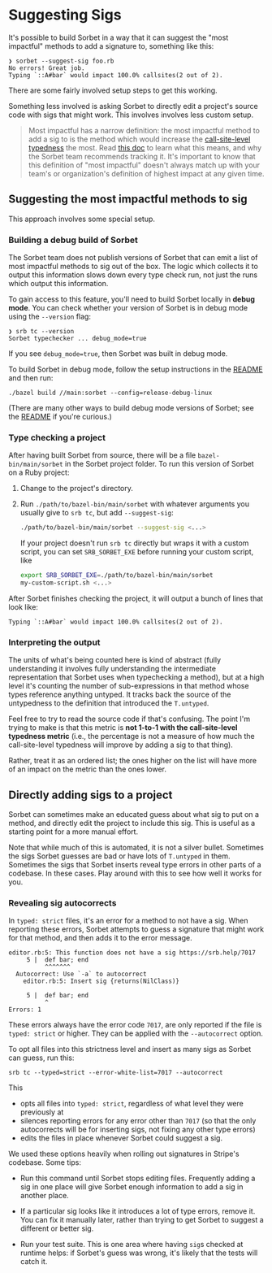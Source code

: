 # Suggesting Sigs

It's possible to build Sorbet in a way that it can suggest the "most impactful"
methods to add a signature to, something like this:

```
❯ sorbet --suggest-sig foo.rb
No errors! Great job.
Typing `::A#bar` would impact 100.0% callsites(2 out of 2).
```

There are some fairly involved setup steps to get this working.

Something less involved is asking Sorbet to directly edit a project's source
code with sigs that might work. This involves involves less custom setup.

> Most impactful has a narrow definition: the most impactful method to add a sig
> to is the method which would increase the [call-site-level typedness][metrics]
> the most. Read [this doc][metrics] to learn what this means, and why the
> Sorbet team recommends tracking it. It's important to know that this
> definition of "most impactful" doesn't always match up with your team's or
> organization's definition of highest impact at any given time.
>
> [metrics]: https://sorbet.org/docs/metrics#which-metrics-to-track

## Suggesting the most impactful methods to sig

This approach involves some special setup.

### Building a debug build of Sorbet

The Sorbet team does not publish versions of Sorbet that can emit a list of most
impactful methods to sig out of the box. The logic which collects it to output
this information slows down every type check run, not just the runs which output
this information.

To gain access to this feature, you'll need to build Sorbet locally in **debug
mode**. You can check whether your version of Sorbet is in debug mode using the
`--version` flag:

```
❯ srb tc --version
Sorbet typechecker ... debug_mode=true
```

If you see `debug_mode=true`, then Sorbet was built in debug mode.

To build Sorbet in debug mode, follow the setup instructions in the [README] and
then run:

```
./bazel build //main:sorbet --config=release-debug-linux
```

(There are many other ways to build debug mode versions of Sorbet; see the
[README] if you're curious.)

[README]: https://github.com/sorbet/sorbet#readme

### Type checking a project

After having built Sorbet from source, there will be a file
`bazel-bin/main/sorbet` in the Sorbet project folder. To run this version of
Sorbet on a Ruby project:

1.  Change to the project's directory.

2.  Run `./path/to/bazel-bin/main/sorbet` with whatever arguments
    you usually give to `srb tc`, but add `--suggest-sig`:

    ```bash
    ./path/to/bazel-bin/main/sorbet --suggest-sig <...>
    ```

    If your project doesn't run `srb tc` directly but wraps it with a custom
    script, you can set `SRB_SORBET_EXE` before running your custom script, like

    ```bash
    export SRB_SORBET_EXE=./path/to/bazel-bin/main/sorbet
    my-custom-script.sh <...>
    ```

After Sorbet finishes checking the project, it will output a bunch of lines that
look like:

```
Typing `::A#bar` would impact 100.0% callsites(2 out of 2).
```

### Interpreting the output

The units of what's being counted here is kind of abstract (fully understanding
it involves fully understanding the intermediate representation that Sorbet uses
when typechecking a method), but at a high level it's counting the
number of sub-expressions in that method whose types reference anything untyped.
It tracks back the source of the untypedness to the definition that introduced
the `T.untyped`.

Feel free to try to read the source code if that's confusing. The point I'm
trying to make is that this metric is **not 1-to-1 with the call-site-level
typedness metric** (i.e., the percentage is not a measure of how much the
call-site-level typedness will improve by adding a sig to that thing).

Rather, treat it as an ordered list; the ones higher on the list will have more
of an impact on the metric than the ones lower.

## Directly adding sigs to a project

Sorbet can sometimes make an educated guess about what sig to put on a method,
and directly edit the project to include this sig. This is useful as a starting
point for a more manual effort.

Note that while much of this is automated, it is not a silver bullet. Sometimes
the sigs Sorbet guesses are bad or have lots of `T.untyped` in them. Sometimes
the sigs that Sorbet inserts reveal type errors in other parts of a codebase. In
these cases. Play around with this to see how well it works for you.

### Revealing sig autocorrects

In `typed: strict` files, it's an error for a method to not have a sig. When
reporting these errors, Sorbet attempts to guess a signature that might work for
that method, and then adds it to the error message.

```
editor.rb:5: This function does not have a sig https://srb.help/7017
     5 |  def bar; end
          ^^^^^^^
  Autocorrect: Use `-a` to autocorrect
    editor.rb:5: Insert sig {returns(NilClass)}

     5 |  def bar; end
          ^
Errors: 1
```

These errors always have the error code `7017`, are only reported if the file is
`typed: strict` or higher. They can be applied with the `--autocorrect` option.

To opt all files into this strictness level and insert as many sigs as Sorbet
can guess, run this:

```
srb tc --typed=strict --error-white-list=7017 --autocorrect
```

This

- opts all files into `typed: strict`, regardless of what level they were
  previously at
- silences reporting errors for any error other than `7017` (so that the only
  autocorrects will be for inserting sigs, not fixing any other type errors)
- edits the files in place whenever Sorbet could suggest a sig.

We used these options heavily when rolling out signatures in Stripe's codebase.
Some tips:

- Run this command until Sorbet stops editing files. Frequently adding a sig in
  one place will give Sorbet enough information to add a sig in another place.

- If a particular sig looks like it introduces a lot of type errors, remove it.
  You can fix it manually later, rather than trying to get Sorbet to suggest a
  different or better sig.

- Run your test suite. This is one area where having `sig`s checked at runtime
  helps: if Sorbet's guess was wrong, it's likely that the tests will catch it.

